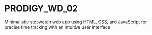 # PRODIGY_WD_02
Minimalistic stopwatch web app using HTML, CSS, and JavaScript for precise time tracking with an intuitive user interface

